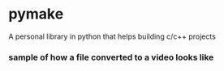 # pymake
A personal library in python that helps building c/c++ projects

### sample of how a file converted to a video looks like
